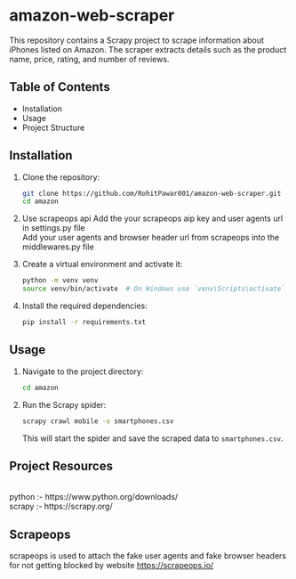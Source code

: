 # amazon-web-scraper



This repository contains a Scrapy project to scrape information about iPhones listed on Amazon. The scraper extracts details such as the product name, price, rating, and number of reviews.

## Table of Contents

- Installation
- Usage
- Project Structure


## Installation

1. Clone the repository:
    ```bash
    git clone https://github.com/RohitPawar001/amazon-web-scraper.git
    cd amazon
    ```

  2. Use scrapeops api
     Add the your scrapeops aip key  and user agents url in settings.py file <br>
     Add your user agents and browser header url from scrapeops into the middlewares.py file

2. Create a virtual environment and activate it:
    ```bash
    python -m venv venv
    source venv/bin/activate  # On Windows use `venv\Scripts\activate`
    ```

3. Install the required dependencies:
    ```bash
    pip install -r requirements.txt
    ```

## Usage

1. Navigate to the project directory:
    ```bash
    cd amazon
    ```

2. Run the Scrapy spider:
    ```bash
    scrapy crawl mobile -o smartphones.csv
    ```

   This will start the spider and save the scraped data to `smartphones.csv`.

## Project Resources

<br>
python :- https://www.python.org/downloads/
<br>
scrapy :- https://scrapy.org/

## Scrapeops 
  scrapeops is used to attach the fake user agents and fake browser headers for not getting blocked by website https://scrapeops.io/



